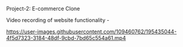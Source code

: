 Project-2: E-commerce Clone

Video recording of website functionality -

https://user-images.githubusercontent.com/109460762/195435044-4f5d7323-3184-48df-9cbd-7bd65c554a61.mp4

